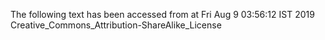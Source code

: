 The following text has been accessed from at Fri Aug 9 03:56:12 IST 2019
Creative_Commons_Attribution-ShareAlike_License
